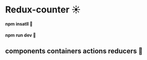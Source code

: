 # Redux-counter :sunny:

#### npm insatll :corn:
#### npm run dev :corn:

## components containers actions reducers :rocket:
 

